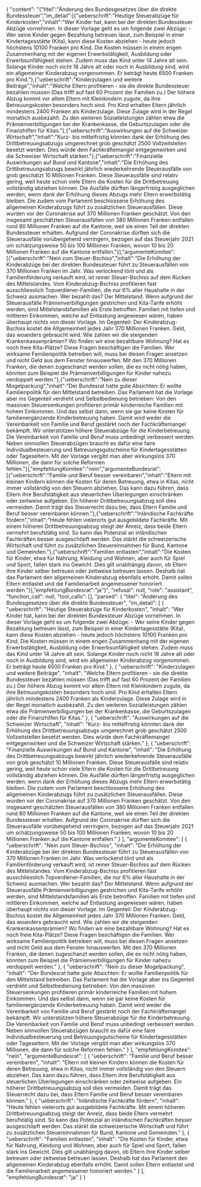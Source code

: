 {
  "content": "{\"titel\":\"Änderung des Bundesgesetzes über die direkte Bundessteuer\",\"im_detail\":[{\"ueberschrift\":\"Heutige Steuerabzüge für Kinderkosten\",\"inhalt\":\"Wer Kinder hat, kann bei der direkten Bundessteuer Abzüge vornehmen. In dieser Vorlage geht es um folgende zwei Abzüge: - Wer seine Kinder gegen Bezahlung betreuen lässt, zum Beispiel in einer Kindertagesstätte (Kita), kann diese Kosten abziehen - heute jedoch höchstens 10100 Franken pro Kind. Die Kosten müssen in einem engen Zusammenhang mit der eigenen Erwerbstätigkeit, Ausbildung oder Erwerbsunfähigkeit stehen. Zudem muss das Kind unter 14 Jahre alt sein. Solange Kinder noch nicht 18 Jahre alt oder noch in Ausbildung sind, wird ein allgemeiner Kinderabzug vorgenommen. Er beträgt heute 6500 Franken pro Kind.\"},{\"ueberschrift\":\"Kinderzulagen und weitere Beiträge\",\"inhalt\":\"Welche Eltern profitieren - sie die direkte Bundessteuer bezahlen müssen (Das trifft auf fast 60 Prozent der Familien zu.) Der höhere Abzug kommt vor allem Eltern mit Kleinkindern zugute, da ihre Betreuungskosten besonders hoch sind. Pro Kind erhalten Eltern jährlich mindestens 2400 Franken als Kinderzulage. Diese Zulage wird in der Regel monatlich ausbezahlt. Zu den weiteren Sozialleistungen zählen etwa die Prämienverbilligungen bei der Krankenkasse, die Geburtszulagen oder die Finanzhilfen für Kitas.\"},{\"ueberschrift\":\"Auswirkungen auf die Schweizer Wirtschaft\",\"inhalt\":\"Kurz- bis mittelfristig könnten dank der Erhöhung des Drittbetreuungsabzugs umgerechnet grob geschätzt 2500 Vollzeitstellen besetzt werden. Dies würde dem Fachkräftemangel entgegenwirken und die Schweizer Wirtschaft stärken.\"},{\"ueberschrift\":\"Finanzielle Auswirkungen auf Bund und Kantone\",\"inhalt\":\"Die Erhöhung des Drittbetreuungsabzugs bewirkt jährlich wiederkehrende Steuerausfälle von grob geschätzt 10 Millionen Franken. Diese Steuerausfälle sind relativ gering, weil heute schon viele Eltern die Kosten für die Drittbetreuung vollständig abziehen können. Die Ausfälle dürften längerfristig ausgeglichen werden, wenn dank der Erhöhung dieses Abzugs mehr Eltern erwerbstätig bleiben. Die zudem vom Parlament beschlossene Erhöhung des allgemeinen Kinderabzugs führt zu zusätzlichen Steuerausfällen. Diese wurden vor der Coronakrise auf 370 Millionen Franken geschätzt. Von den insgesamt geschätzten Steuerausfällen von 380 Millionen Franken entfallen rund 80 Millionen Franken auf die Kantone, weil sie einen Teil der direkten Bundessteuer erhalten. Aufgrund der Coronakrise dürften sich die Steuerausfälle vorübergehend verringern, bezogen auf das Steuerjahr 2021 um schätzungsweise 50 bis 100 Millionen Franken, wovon 10 bis 20 Millionen Franken auf die Kantone entfallen.\"}],\"argumenteKomitee\":[{\"ueberschrift\":\"Nein zum Steuer-Bschiss\",\"inhalt\":\"Die Erhöhung der Kinderabzüge bei der direkten Bundessteuer führt zu Steuerausfällen von 370 Millionen Franken im Jahr. Was verlockend tönt und als Familienförderung verkauft wird, ist reiner Steuer-Bschiss auf dem Rücken des Mittelstandes. Vom Kinderabzug-Bschiss profitieren fast ausschliesslich Topverdiener-Familien, die nur 6% aller Haushalte in der Schweiz ausmachen. Wer bezahlt das? Der Mittelstand. Wenn aufgrund der Steuerausfälle Prämienverbilligungen gestrichen und Kita-Tarife erhöht werden, sind Mittelstandsfamilien als Erste betroffen. Familien mit tiefen und mittleren Einkommen, welche auf Entlastung angewiesen wären, haben überhaupt nichts von dieser Vorlage. Im Gegenteil: Der Kinderabzug-Bschiss kostet die Allgemeinheit jedes Jahr 370 Millionen Franken. Geld, das woanders gebraucht wird. Wie zahlen wir die steigenden Krankenkassenprämien? Wo finden wir eine bezahlbare Wohnung? Hat es noch freie Kita-Plätze? Diese Fragen beschäftigen die Familien. Wer wirksame Familienpolitik betreiben will, muss bei diesen Fragen ansetzen und nicht Geld aus dem Fenster hinauswerfen. Mit den 370 Millionen Franken, die denen zugeschanzt werden sollen, die es nicht nötig haben, könnten zum Beispiel die Prämienverbilligungen für Kinder nahezu verdoppelt werden.\"},{\"ueberschrift\":\"Nein zu dieser Mogelpackung\",\"inhalt\":\"Der Bundesrat hatte gute Absichten: Er wollte Familienpolitik für den Mittelstand betreiben. Das Parlament hat die Vorlage aber ins Gegenteil verdreht und Selbstbedienung betrieben: Von den massiven Steuersenkungen profitieren primär kinderreiche Familien mit hohem Einkommen. Und das selbst dann, wenn sie gar keine Kosten für familienergänzende Kinderbetreuung haben. Damit wird weder die Vereinbarkeit von Familie und Beruf gestärkt noch der Fachkräftemangel bekämpft. Wir unterstützen höhere Steuerabzüge für die Kinderbetreuung. Die Vereinbarkeit von Familie und Beruf muss unbedingt verbessert werden. Neben sinnvollen Steuerabzügen braucht es dafür eine faire Individualbesteuerung und Betreuungsgutscheine für Kindertagesstätten oder Tageseltern. Mit der Vorlage vergibt man aber wirkungslos 370 Millionen, die dann für solche Reformen fehlen.\"}],\"empfehlungKomitee\":\"nein\",\"argumenteBundesrat\":[{\"ueberschrift\":\"Familie und Beruf besser vereinbaren\",\"inhalt\":\"Eltern mit kleinen Kindern können die Kosten für deren Betreuung, etwa in Kitas, nicht immer vollständig von den Steuern abziehen. Das kann dazu führen, dass Eltern ihre Berufstätigkeit aus steuerlichen Überlegungen einschränken oder zeitweise aufgeben. Ein höherer Drittbetreuungsabzug soll dies vermeiden. Damit trägt das Steuerrecht dazu bei, dass Eltern Familie und Beruf besser vereinbaren können.\"},{\"ueberschrift\":\"Inländische Fachkräfte fördern\",\"inhalt\":\"Heute fehlen vielerorts gut ausgebildete Fachkräfte. Mit einem höheren Drittbetreuungsabzug steigt der Anreiz, dass beide Eltern vermehrt berufstätig sind. So kann das Potenzial an inländischen Fachkräften besser ausgeschöpft werden. Das stärkt die schweizerische Wirtschaft und führt zu zusätzlichen Steuereinnahmen für Bund, Kantone und Gemeinden.\"},{\"ueberschrift\":\"Familien entlasten\",\"inhalt\":\"Die Kosten für Kinder, etwa für Nahrung, Kleidung und Wohnen, aber auch für Spiel und Sport, fallen stark ins Gewicht. Dies gilt unabhängig davon, ob Eltern ihre Kinder selber betreuen oder zeitweise betreuen lassen. Deshalb hat das Parlament den allgemeinen Kinderabzug ebenfalls erhöht. Damit sollen Eltern entlastet und die Familienarbeit angemessener honoriert werden.\"}],\"empfehlungBundesrat\":\"ja\"}",
  "refusal": null,
  "role": "assistant",
  "function_call": null,
  "tool_calls": [],
  "parsed": {
    "titel": "Änderung des Bundesgesetzes über die direkte Bundessteuer",
    "im_detail": [
      {
        "ueberschrift": "Heutige Steuerabzüge für Kinderkosten",
        "inhalt": "Wer Kinder hat, kann bei der direkten Bundessteuer Abzüge vornehmen. In dieser Vorlage geht es um folgende zwei Abzüge: - Wer seine Kinder gegen Bezahlung betreuen lässt, zum Beispiel in einer Kindertagesstätte (Kita), kann diese Kosten abziehen - heute jedoch höchstens 10100 Franken pro Kind. Die Kosten müssen in einem engen Zusammenhang mit der eigenen Erwerbstätigkeit, Ausbildung oder Erwerbsunfähigkeit stehen. Zudem muss das Kind unter 14 Jahre alt sein. Solange Kinder noch nicht 18 Jahre alt oder noch in Ausbildung sind, wird ein allgemeiner Kinderabzug vorgenommen. Er beträgt heute 6500 Franken pro Kind."
      },
      {
        "ueberschrift": "Kinderzulagen und weitere Beiträge",
        "inhalt": "Welche Eltern profitieren - sie die direkte Bundessteuer bezahlen müssen (Das trifft auf fast 60 Prozent der Familien zu.) Der höhere Abzug kommt vor allem Eltern mit Kleinkindern zugute, da ihre Betreuungskosten besonders hoch sind. Pro Kind erhalten Eltern jährlich mindestens 2400 Franken als Kinderzulage. Diese Zulage wird in der Regel monatlich ausbezahlt. Zu den weiteren Sozialleistungen zählen etwa die Prämienverbilligungen bei der Krankenkasse, die Geburtszulagen oder die Finanzhilfen für Kitas."
      },
      {
        "ueberschrift": "Auswirkungen auf die Schweizer Wirtschaft",
        "inhalt": "Kurz- bis mittelfristig könnten dank der Erhöhung des Drittbetreuungsabzugs umgerechnet grob geschätzt 2500 Vollzeitstellen besetzt werden. Dies würde dem Fachkräftemangel entgegenwirken und die Schweizer Wirtschaft stärken."
      },
      {
        "ueberschrift": "Finanzielle Auswirkungen auf Bund und Kantone",
        "inhalt": "Die Erhöhung des Drittbetreuungsabzugs bewirkt jährlich wiederkehrende Steuerausfälle von grob geschätzt 10 Millionen Franken. Diese Steuerausfälle sind relativ gering, weil heute schon viele Eltern die Kosten für die Drittbetreuung vollständig abziehen können. Die Ausfälle dürften längerfristig ausgeglichen werden, wenn dank der Erhöhung dieses Abzugs mehr Eltern erwerbstätig bleiben. Die zudem vom Parlament beschlossene Erhöhung des allgemeinen Kinderabzugs führt zu zusätzlichen Steuerausfällen. Diese wurden vor der Coronakrise auf 370 Millionen Franken geschätzt. Von den insgesamt geschätzten Steuerausfällen von 380 Millionen Franken entfallen rund 80 Millionen Franken auf die Kantone, weil sie einen Teil der direkten Bundessteuer erhalten. Aufgrund der Coronakrise dürften sich die Steuerausfälle vorübergehend verringern, bezogen auf das Steuerjahr 2021 um schätzungsweise 50 bis 100 Millionen Franken, wovon 10 bis 20 Millionen Franken auf die Kantone entfallen."
      }
    ],
    "argumenteKomitee": [
      {
        "ueberschrift": "Nein zum Steuer-Bschiss",
        "inhalt": "Die Erhöhung der Kinderabzüge bei der direkten Bundessteuer führt zu Steuerausfällen von 370 Millionen Franken im Jahr. Was verlockend tönt und als Familienförderung verkauft wird, ist reiner Steuer-Bschiss auf dem Rücken des Mittelstandes. Vom Kinderabzug-Bschiss profitieren fast ausschliesslich Topverdiener-Familien, die nur 6% aller Haushalte in der Schweiz ausmachen. Wer bezahlt das? Der Mittelstand. Wenn aufgrund der Steuerausfälle Prämienverbilligungen gestrichen und Kita-Tarife erhöht werden, sind Mittelstandsfamilien als Erste betroffen. Familien mit tiefen und mittleren Einkommen, welche auf Entlastung angewiesen wären, haben überhaupt nichts von dieser Vorlage. Im Gegenteil: Der Kinderabzug-Bschiss kostet die Allgemeinheit jedes Jahr 370 Millionen Franken. Geld, das woanders gebraucht wird. Wie zahlen wir die steigenden Krankenkassenprämien? Wo finden wir eine bezahlbare Wohnung? Hat es noch freie Kita-Plätze? Diese Fragen beschäftigen die Familien. Wer wirksame Familienpolitik betreiben will, muss bei diesen Fragen ansetzen und nicht Geld aus dem Fenster hinauswerfen. Mit den 370 Millionen Franken, die denen zugeschanzt werden sollen, die es nicht nötig haben, könnten zum Beispiel die Prämienverbilligungen für Kinder nahezu verdoppelt werden."
      },
      {
        "ueberschrift": "Nein zu dieser Mogelpackung",
        "inhalt": "Der Bundesrat hatte gute Absichten: Er wollte Familienpolitik für den Mittelstand betreiben. Das Parlament hat die Vorlage aber ins Gegenteil verdreht und Selbstbedienung betrieben: Von den massiven Steuersenkungen profitieren primär kinderreiche Familien mit hohem Einkommen. Und das selbst dann, wenn sie gar keine Kosten für familienergänzende Kinderbetreuung haben. Damit wird weder die Vereinbarkeit von Familie und Beruf gestärkt noch der Fachkräftemangel bekämpft. Wir unterstützen höhere Steuerabzüge für die Kinderbetreuung. Die Vereinbarkeit von Familie und Beruf muss unbedingt verbessert werden. Neben sinnvollen Steuerabzügen braucht es dafür eine faire Individualbesteuerung und Betreuungsgutscheine für Kindertagesstätten oder Tageseltern. Mit der Vorlage vergibt man aber wirkungslos 370 Millionen, die dann für solche Reformen fehlen."
      }
    ],
    "empfehlungKomitee": "nein",
    "argumenteBundesrat": [
      {
        "ueberschrift": "Familie und Beruf besser vereinbaren",
        "inhalt": "Eltern mit kleinen Kindern können die Kosten für deren Betreuung, etwa in Kitas, nicht immer vollständig von den Steuern abziehen. Das kann dazu führen, dass Eltern ihre Berufstätigkeit aus steuerlichen Überlegungen einschränken oder zeitweise aufgeben. Ein höherer Drittbetreuungsabzug soll dies vermeiden. Damit trägt das Steuerrecht dazu bei, dass Eltern Familie und Beruf besser vereinbaren können."
      },
      {
        "ueberschrift": "Inländische Fachkräfte fördern",
        "inhalt": "Heute fehlen vielerorts gut ausgebildete Fachkräfte. Mit einem höheren Drittbetreuungsabzug steigt der Anreiz, dass beide Eltern vermehrt berufstätig sind. So kann das Potenzial an inländischen Fachkräften besser ausgeschöpft werden. Das stärkt die schweizerische Wirtschaft und führt zu zusätzlichen Steuereinnahmen für Bund, Kantone und Gemeinden."
      },
      {
        "ueberschrift": "Familien entlasten",
        "inhalt": "Die Kosten für Kinder, etwa für Nahrung, Kleidung und Wohnen, aber auch für Spiel und Sport, fallen stark ins Gewicht. Dies gilt unabhängig davon, ob Eltern ihre Kinder selber betreuen oder zeitweise betreuen lassen. Deshalb hat das Parlament den allgemeinen Kinderabzug ebenfalls erhöht. Damit sollen Eltern entlastet und die Familienarbeit angemessener honoriert werden."
      }
    ],
    "empfehlungBundesrat": "ja"
  }
}